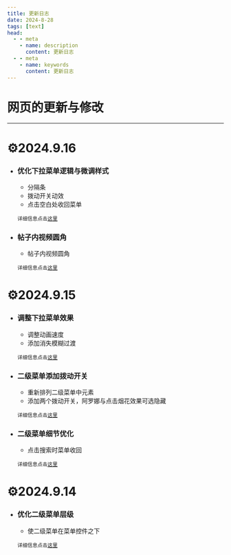 ```yaml
---
title: 更新日志
date: 2024-8-28
tags: [text]
head:
  - - meta
    - name: description
      content: 更新日志
  - - meta
    - name: keywords
      content: 更新日志
---
```


# 网页的更新与修改

---

# ⚙️2024.9.16
- ### 优化下拉菜单逻辑与微调样式
  - 分隔条
  - 拨动开关动效
  - 点击空白处收回菜单
  
   <sub>详细信息点击[这里](https://github.com/naahi-i/ngn-myhomepage/commit/21f131ee407276987319aa8c3aad8c9aaa65875c)</sub>

- ### 帖子内视频圆角
  - 帖子内视频圆角

   <sub>详细信息点击[这里](https://github.com/naahi-i/ngn-myhomepage/commit/f9696b8c1f74bb71a86403434ce2dfc45eb0a858)</sub>

# ⚙️2024.9.15
- ### 调整下拉菜单效果 
  - 调整动画速度  
  - 添加消失模糊过渡

   <sub>详细信息点击[这里](https://github.com/naahi-i/ngn-myhomepage/commit/f52464f4edb5269339f4437d77fcb806bfb909af)</sub>

- ### 二级菜单添加拨动开关
  - 重新排列二级菜单中元素  
  - 添加两个拨动开关，阿罗娜与点击烟花效果可选隐藏

   <sub>详细信息点击[这里](https://github.com/naahi-i/ngn-myhomepage/commit/759b2314fc5d4f93187c389d040e3b98bab5d774)</sub>

- ### 二级菜单细节优化
  - 点击搜索时菜单收回

   <sub>详细信息点击[这里](https://github.com/naahi-i/ngn-myhomepage/commit/f259fa995cf8fda6de6e8734ab09217db52bbd4c)</sub>

# ⚙️2024.9.14
- ### 优化二级菜单层级
  - 使二级菜单在菜单控件之下

   <sub>详细信息点击[这里](https://github.com/naahi-i/ngn-myhomepage/commit/dbe11cd9cc7bf47619cf4d7b7b1a29c583ec655b)</sub>
  
